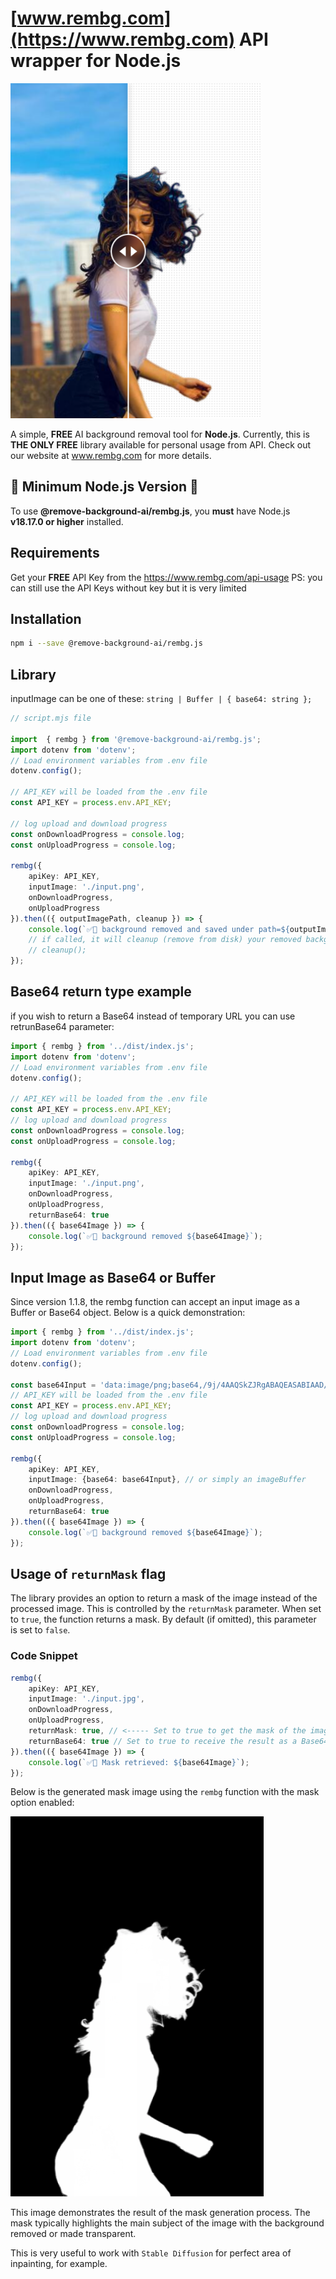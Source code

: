 # [www.rembg.com](https://www.rembg.com) API wrapper for Node.js

<img src="https://github.com/Remove-Background-ai/rembg.js/blob/main/media/background-remove-preview.png" width="400px"  />


A simple, **FREE** AI background removal tool for **Node.js**. Currently, this is **THE ONLY FREE** library available for personal usage from API. Check out our website at www.rembg.com for more details.


## 🚨 Minimum Node.js Version 🚨
To use **@remove-background-ai/rembg.js**, you **must** have Node.js **v18.17.0 or higher** installed.


## Requirements
Get your **FREE** API Key from the https://www.rembg.com/api-usage
PS: you can still use the API Keys without key but it is very limited

## Installation

```bash
npm i --save @remove-background-ai/rembg.js
```

## Library

inputImage can be one of these:
`string | Buffer | { base64: string };`

```typescript
// script.mjs file

import  { rembg } from '@remove-background-ai/rembg.js';
import dotenv from 'dotenv';
// Load environment variables from .env file
dotenv.config();

// API_KEY will be loaded from the .env file
const API_KEY = process.env.API_KEY;

// log upload and download progress
const onDownloadProgress = console.log;
const onUploadProgress = console.log;

rembg({
    apiKey: API_KEY,
    inputImage: './input.png',
    onDownloadProgress,
    onUploadProgress
}).then(({ outputImagePath, cleanup }) => {
    console.log(`✅🎉 background removed and saved under path=${outputImagePath}`);
    // if called, it will cleanup (remove from disk) your removed background image
    // cleanup();
});
```


## Base64 return type example

if you wish to return a Base64 instead of temporary URL you can use retrunBase64 parameter:

```typescript
import { rembg } from '../dist/index.js';
import dotenv from 'dotenv';
// Load environment variables from .env file
dotenv.config();

// API_KEY will be loaded from the .env file
const API_KEY = process.env.API_KEY;
// log upload and download progress
const onDownloadProgress = console.log;
const onUploadProgress = console.log;

rembg({
    apiKey: API_KEY,
    inputImage: './input.png',
    onDownloadProgress,
    onUploadProgress,
    returnBase64: true
}).then(({ base64Image }) => {
    console.log(`✅🎉 background removed ${base64Image}`);
});
```

## Input Image as Base64 or Buffer

Since version 1.1.8, the rembg function can accept an input image as a Buffer or Base64 object. Below is a quick demonstration:

```typescript
import { rembg } from '../dist/index.js';
import dotenv from 'dotenv';
// Load environment variables from .env file
dotenv.config();

const base64Input = 'data:image/png;base64,/9j/4AAQSkZJRgABAQEASABIAAD/.....etc'
// API_KEY will be loaded from the .env file
const API_KEY = process.env.API_KEY;
// log upload and download progress
const onDownloadProgress = console.log;
const onUploadProgress = console.log;

rembg({
    apiKey: API_KEY,
    inputImage: {base64: base64Input}, // or simply an imageBuffer
    onDownloadProgress,
    onUploadProgress,
    returnBase64: true
}).then(({ base64Image }) => {
    console.log(`✅🎉 background removed ${base64Image}`);
});
```

## Usage of `returnMask` flag

The library provides an option to return a mask of the image instead of the processed image. This is controlled by the `returnMask` parameter. 
When set to `true`, the function returns a mask. By default (if omitted), this parameter is set to `false`.

### Code Snippet

```typescript
rembg({
    apiKey: API_KEY,
    inputImage: './input.jpg',
    onDownloadProgress,
    onUploadProgress,
    returnMask: true, // <----- Set to true to get the mask of the image
    returnBase64: true // Set to true to receive the result as a Base64 string
}).then(({ base64Image }) => {
    console.log(`✅🎉 Mask retrieved: ${base64Image}`);
});
```

Below is the generated mask image using the `rembg` function with the mask option enabled:

![Generated Mask](media/generated_mask.png)

This image demonstrates the result of the mask generation process. The mask typically highlights the main subject of the image with the background removed or made transparent.

This is very useful to work with `Stable Diffusion` for perfect area of inpainting, for example.